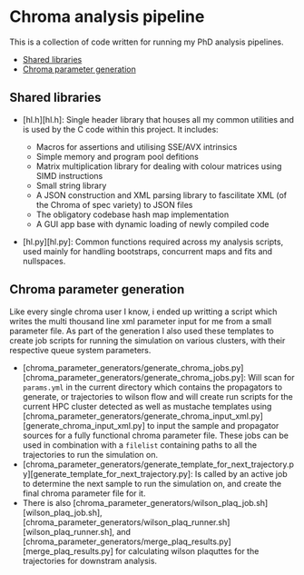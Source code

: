 # Chroma analysis pipeline

This is a collection of code written for running my PhD analysis pipelines.

* [Shared libraries](#shared-libraries)
* [Chroma parameter generation](#chroma-parameter-generation)

## Shared libraries

- [hl.h][hl.h]: Single header library that houses all my common utilities and is used by the C code within this project. It includes:
	- Macros for assertions and utilising SSE/AVX intrinsics
	- Simple memory and program pool defitions
	- Matrix multiplication library for dealing with colour matrices using SIMD instructions
	- Small string library
	- A JSON construction and XML parsing library to fascilitate XML (of the Chroma of spec variety) to JSON files
	- The obligatory codebase hash map implementation
	- A GUI app base with dynamic loading of newly compiled code

- [hl.py][hl.py]: Common functions required across my analysis scripts, used mainly for handling bootstraps, concurrent maps and fits and nullspaces.

## Chroma parameter generation

Like every single chroma user I know, i ended up writting a script which writes the multi thousand line xml parameter input for me from a small parameter file. As part of the generation I also used these templates to create job scripts for running the simulation on various clusters, with their respective queue system parameters.

- [chroma_parameter_generators/generate_chroma_jobs.py][chroma_parameter_generators/generate_chroma_jobs.py]: Will scan for `params.yml` in the current directory which contains the propagators to generate, or trajectories to wilson flow and will create run scripts for the current HPC cluster detected as well as mustache templates using [chroma_parameter_generators/generate_chroma_input_xml.py][generate_chroma_input_xml.py] to input the sample and propagator sources for a fully functional chroma parameter file. These jobs can be used in combination with a `filelist` containing paths to all the trajectories to run the simulation on.
- [chroma_parameter_generators/generate_template_for_next_trajectory.py][generate_template_for_next_trajectory.py]: Is called by an active job to determine the next sample to run the simulation on, and create the final chroma parameter file for it. 
- There is also [chroma_parameter_generators/wilson_plaq_job.sh][wilson_plaq_job.sh], [chroma_parameter_generators/wilson_plaq_runner.sh][wilson_plaq_runner.sh], and [chroma_parameter_generators/merge_plaq_results.py][merge_plaq_results.py] for calculating wilson plaquttes for the trajectories for downstram analysis.
